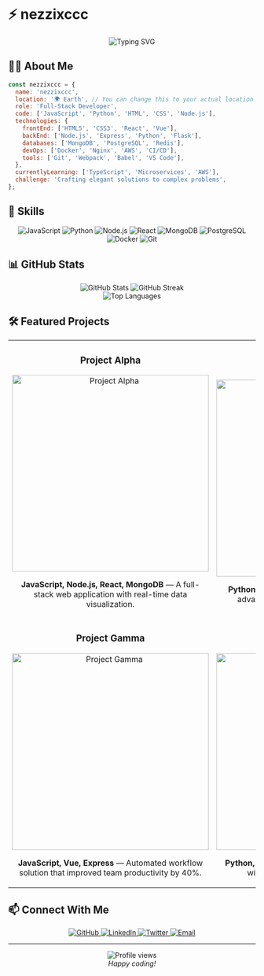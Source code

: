 # ⚡ nezzixccc

<div align="center">
  <img src="https://readme-typing-svg.herokuapp.com?font=Fira+Code&size=25&duration=3000&pause=1000&color=0070F3&center=true&vCenter=true&width=435&lines=Full-Stack+Developer;JavaScript+%7C+Python+%7C+Node.js;Always+learning+new+things" alt="Typing SVG" />
</div>

## 👨‍💻 About Me

```javascript
const nezzixccc = {
  name: 'nezzixccc',
  location: '🌍 Earth', // You can change this to your actual location
  role: 'Full-Stack Developer',
  code: ['JavaScript', 'Python', 'HTML', 'CSS', 'Node.js'],
  technologies: {
    frontEnd: ['HTML5', 'CSS3', 'React', 'Vue'],
    backEnd: ['Node.js', 'Express', 'Python', 'Flask'],
    databases: ['MongoDB', 'PostgreSQL', 'Redis'],
    devOps: ['Docker', 'Nginx', 'AWS', 'CI/CD'],
    tools: ['Git', 'Webpack', 'Babel', 'VS Code'],
  },
  currentlyLearning: ['TypeScript', 'Microservices', 'AWS'],
  challenge: 'Crafting elegant solutions to complex problems',
};
```

## 🚀 Skills

<p align="center">
  <img src="https://img.shields.io/badge/JavaScript-F7DF1E?style=for-the-badge&logo=javascript&logoColor=black" alt="JavaScript" />
  <img src="https://img.shields.io/badge/Python-3776AB?style=for-the-badge&logo=python&logoColor=white" alt="Python" />
  <img src="https://img.shields.io/badge/Node.js-339933?style=for-the-badge&logo=nodedotjs&logoColor=white" alt="Node.js" />
  <img src="https://img.shields.io/badge/React-20232A?style=for-the-badge&logo=react&logoColor=61DAFB" alt="React" />
  <img src="https://img.shields.io/badge/MongoDB-4EA94B?style=for-the-badge&logo=mongodb&logoColor=white" alt="MongoDB" />
  <img src="https://img.shields.io/badge/PostgreSQL-316192?style=for-the-badge&logo=postgresql&logoColor=white" alt="PostgreSQL" />
  <img src="https://img.shields.io/badge/Docker-2CA5E0?style=for-the-badge&logo=docker&logoColor=white" alt="Docker" />
  <img src="https://img.shields.io/badge/Git-F05032?style=for-the-badge&logo=git&logoColor=white" alt="Git" />
</p>

## 📊 GitHub Stats

<div align="center">
  <img src="https://github-readme-stats.vercel.app/api?username=nezzixccc&show_icons=true&theme=tokyonight&hide_border=true" alt="GitHub Stats" />
  <img src="https://github-readme-streak-stats.herokuapp.com/?user=nezzixccc&theme=tokyonight&hide_border=true" alt="GitHub Streak" />
</div>

<div align="center">
  <img src="https://github-readme-stats.vercel.app/api/top-langs/?username=nezzixccc&layout=compact&theme=tokyonight&hide_border=true" alt="Top Languages" />
</div>

## 🛠️ Featured Projects

<table>
  <tr>
    <td width="50%">
      <h3 align="center">Project Alpha</h3>
      <div align="center">
        <a href="https://github.com/nezzixccc/project-alpha" target="_blank">
          <img src="https://via.placeholder.com/500x300?text=Project+Alpha" width="400" alt="Project Alpha" />
        </a>
        <p><strong>JavaScript, Node.js, React, MongoDB</strong> — A full-stack web application with real-time data visualization.</p>
      </div>
    </td>
    <td width="50%">
      <h3 align="center">Project Beta</h3>
      <div align="center">
        <a href="https://github.com/nezzixccc/project-beta" target="_blank">
          <img src="https://via.placeholder.com/500x300?text=Project+Beta" width="400" alt="Project Beta" />
        </a>
        <p><strong>Python, Flask, PostgreSQL</strong> — API service with advanced authentication and rate limiting.</p>
      </div>
    </td>
  </tr>
  <tr>
    <td width="50%">
      <h3 align="center">Project Gamma</h3>
      <div align="center">
        <a href="https://github.com/nezzixccc/project-gamma" target="_blank">
          <img src="https://via.placeholder.com/500x300?text=Project+Gamma" width="400" alt="Project Gamma" />
        </a>
        <p><strong>JavaScript, Vue, Express</strong> — Automated workflow solution that improved team productivity by 40%.</p>
      </div>
    </td>
    <td width="50%">
      <h3 align="center">Project Delta</h3>
      <div align="center">
        <a href="https://github.com/nezzixccc/project-delta" target="_blank">
          <img src="https://via.placeholder.com/500x300?text=Project+Delta" width="400" alt="Project Delta" />
        </a>
        <p><strong>Python, Django, React</strong> — E-commerce platform with integrated payment processing.</p>
      </div>
    </td>
  </tr>
</table>

## 📫 Connect With Me

<div align="center">
  <a href="https://github.com/nezzixccc" target="_blank">
    <img src="https://img.shields.io/badge/GitHub-100000?style=for-the-badge&logo=github&logoColor=white" alt="GitHub" />
  </a>
  <a href="https://linkedin.com/in/nezzixccc" target="_blank">
    <img src="https://img.shields.io/badge/LinkedIn-0077B5?style=for-the-badge&logo=linkedin&logoColor=white" alt="LinkedIn" />
  </a>
  <a href="https://twitter.com/nezzixccc" target="_blank">
    <img src="https://img.shields.io/badge/Twitter-1DA1F2?style=for-the-badge&logo=twitter&logoColor=white" alt="Twitter" />
  </a>
  <a href="mailto:your-email@example.com" target="_blank">
    <img src="https://img.shields.io/badge/Email-D14836?style=for-the-badge&logo=gmail&logoColor=white" alt="Email" />
  </a>
</div>

---

<div align="center">
  <img src="https://komarev.com/ghpvc/?username=nezzixccc&style=flat-square&color=0070f3" alt="Profile views" />
  <br />
  <i>Happy coding!</i>
</div>
